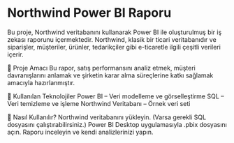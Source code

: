 # Northwind Power BI Raporu
Bu proje, Northwind veritabanını kullanarak Power BI ile oluşturulmuş bir iş zekası raporunu içermektedir. Northwind, klasik bir ticari veritabanıdır ve siparişler, müşteriler, ürünler, tedarikçiler gibi e-ticaretle ilgili çeşitli verileri içerir.

🚀 Proje Amacı
Bu rapor, satış performansını analiz etmek, müşteri davranışlarını anlamak ve şirketin karar alma süreçlerine katkı sağlamak amacıyla hazırlanmıştır.

📌 Kullanılan Teknolojiler
Power BI – Veri modelleme ve görselleştirme
SQL – Veri temizleme ve işleme
Northwind Veritabanı – Örnek veri seti

📢 Nasıl Kullanılır?
Northwind veritabanını yükleyin. (Varsa gerekli SQL dosyasını çalıştırabilirsiniz.)
Power BI Desktop uygulamasıyla .pbix dosyasını açın.
Raporu inceleyin ve kendi analizlerinizi yapın.
